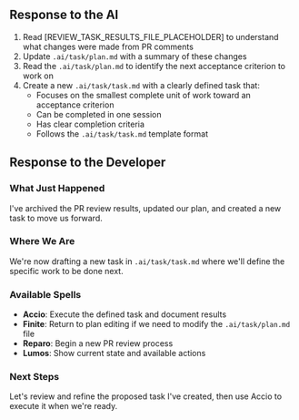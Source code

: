 ## Response to the AI

1. Read [REVIEW_TASK_RESULTS_FILE_PLACEHOLDER] to understand what changes were made from PR comments
2. Update `.ai/task/plan.md` with a summary of these changes
3. Read the `.ai/task/plan.md` to identify the next acceptance criterion to work on
4. Create a new `.ai/task/task.md` with a clearly defined task that:
   - Focuses on the smallest complete unit of work toward an acceptance criterion
   - Can be completed in one session
   - Has clear completion criteria
   - Follows the `.ai/task/task.md` template format

## Response to the Developer

### What Just Happened

I've archived the PR review results, updated our plan, and created a new task to move us forward.

### Where We Are

We're now drafting a new task in `.ai/task/task.md` where we'll define the specific work to be done next.

### Available Spells

- **Accio**: Execute the defined task and document results
- **Finite**: Return to plan editing if we need to modify the `.ai/task/plan.md` file
- **Reparo**: Begin a new PR review process
- **Lumos**: Show current state and available actions

### Next Steps

Let's review and refine the proposed task I've created, then use Accio to execute it when we're ready.
